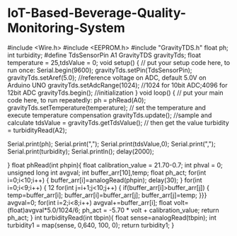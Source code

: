 # IoT-Based-Beverage-Quality-Monitoring-System
#include <Wire.h>
#include <EEPROM.h>
#include "GravityTDS.h"
float ph;
int turbidity;
#define TdsSensorPin A1
GravityTDS gravityTds;
float temperature = 25,tdsValue = 0;
void setup() {
 // put your setup code here, to run once:
 Serial.begin(9600);
 gravityTds.setPin(TdsSensorPin);
 gravityTds.setAref(5.0); //reference voltage on ADC, default 5.0V on Arduino UNO
 gravityTds.setAdcRange(1024); //1024 for 10bit ADC;4096 for 12bit ADC
 gravityTds.begin(); //initialization
}
void loop() {
 // put your main code here, to run repeatedly:
 ph = phRead(A0);
 gravityTds.setTemperature(temperature); // set the temperature and execute temperature compensation
 gravityTds.update(); //sample and calculate
 tdsValue = gravityTds.getTdsValue(); // then get the value
 turbidity = turbidityRead(A2);
 
 Serial.print(ph);
 Serial.print(",");
 Serial.print(tdsValue,0);
 Serial.print(",");
 Serial.print(turbidity);
 Serial.println();
 delay(2000);
 
}
float phRead(int phpin){
 float calibration_value = 21.70-0.7;
 int phval = 0; 
 unsigned long int avgval; 
 int buffer_arr[10],temp;
 float ph_act;
 for(int i=0;i<10;i++) 
{ 
buffer_arr[i]=analogRead(phpin);
delay(30);
}
for(int i=0;i<9;i++)
{
12
for(int j=i+1;j<10;j++) {
if(buffer_arr[i]>buffer_arr[j]) {
temp=buffer_arr[i];
buffer_arr[i]=buffer_arr[j];
buffer_arr[j]=temp; }}}
avgval=0;
for(int i=2;i<8;i++)
avgval+=buffer_arr[i];
float volt=(float)avgval*5.0/1024/6; 
 ph_act = 
-5.70 * volt + calibration_value;
return ph_act; }
int turbidityRead(int tbpin){
 float sense=analogRead(tbpin);
 int turbidity1 = map(sense, 0,640, 100, 0);
 return turbidity1; }
